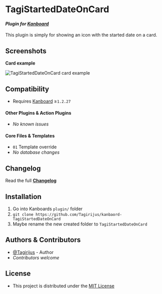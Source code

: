 # TagiStartedDateOnCard

#### _Plugin for [Kanboard](https://github.com/fguillot/kanboard "Kanboard - Kanban Project Management Software")_

This plugin is simply for showing an icon with the started date on a card.


Screenshots
-------------

**Card example**

![TagiStartedDateOnCard card example](../master/Screenshots/TagiStartedDateOnCard_card_example.png)


Compatibility
-------------

- Requires [Kanboard](https://github.com/fguillot/kanboard "Kanboard - Kanban Project Management Software") ≥`1.2.27`

#### Other Plugins & Action Plugins
- _No known issues_
#### Core Files & Templates
- `01` Template override
- _No database changes_


Changelog
---------

Read the full [**Changelog**](../master/changelog.md "See changes")
 

Installation
------------

1. Go into Kanboards `plugin/` folder
2. `git clone https://github.com/Tagirijus/kanbaord-TagiStartedDateOnCard`
3. Maybe rename the new created folder to `TagiStartedDateOnCard`


Authors & Contributors
----------------------

- [@Tagirijus](https://github.com/Tagirijus) - Author
- _Contributors welcome_


License
-------
- This project is distributed under the [MIT License](../master/LICENSE "Read The MIT license")
